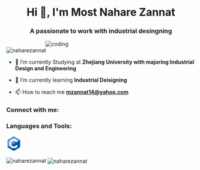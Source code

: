 <h1 align="center">Hi 👋, I'm Most Nahare Zannat</h1>
<h3 align="center">A passionate to work with industrial desingning</h3>

<img align="right" alt="coding" width="400" src="https://www.google.com/url?sa=i&url=https%3A%2F%2Fgifer.com%2Fen%2Fgifs%2Fengineer&psig=AOvVaw36DbtnNQw6L2eFkC490nbf&ust=1696488605206000&source=images&cd=vfe&opi=89978449&ved=0CBEQjRxqFwoTCMCyiZHn24EDFQAAAAAdAAAAABBN">

<p align="left"> <img src="https://komarev.com/ghpvc/?username=naharezannat&label=Profile%20views&color=0e75b6&style=flat" alt="naharezannat" /> </p>

- 🔭 I’m currently Studying at **Zhejiang University with majoring Industrial Design and Engineering**

- 🌱 I’m currently learning **Industrial Deisigning**

- 📫 How to reach me **mzannat14@yahoo.com**

<h3 align="left">Connect with me:</h3>
<p align="left">
</p>

<h3 align="left">Languages and Tools:</h3>
<p align="left"> <a href="https://www.cprogramming.com/" target="_blank" rel="noreferrer"> <img src="https://raw.githubusercontent.com/devicons/devicon/master/icons/c/c-original.svg" alt="c" width="40" height="40"/> </a> </p>

<p><img align="left" src="https://github-readme-stats.vercel.app/api/top-langs?username=naharezannat&show_icons=true&locale=en&layout=compact" alt="naharezannat" /></p>

<p>&nbsp;<img align="center" src="https://github-readme-stats.vercel.app/api?username=naharezannat&show_icons=true&locale=en" alt="naharezannat" /></p>
